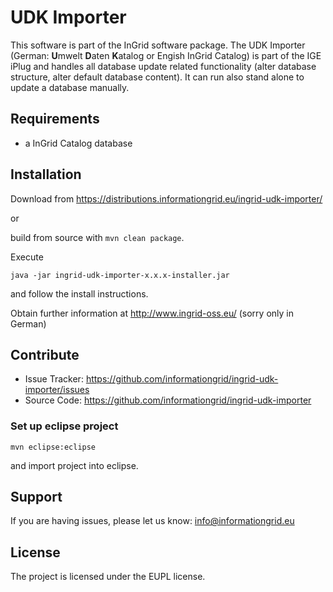 UDK Importer
============

This software is part of the InGrid software package. The UDK Importer (German: **U**mwelt **D**aten **K**atalog or Engish InGrid Catalog) is part of the IGE iPlug and handles all database update related functionality (alter database structure, alter default database content). It can run also stand alone to update a database manually.


Requirements
-------------

- a InGrid Catalog database

Installation
------------

Download from https://distributions.informationgrid.eu/ingrid-udk-importer/
 
or

build from source with `mvn clean package`.

Execute

```
java -jar ingrid-udk-importer-x.x.x-installer.jar
```

and follow the install instructions.

Obtain further information at http://www.ingrid-oss.eu/ (sorry only in German)


Contribute
----------

- Issue Tracker: https://github.com/informationgrid/ingrid-udk-importer/issues
- Source Code: https://github.com/informationgrid/ingrid-udk-importer
 
### Set up eclipse project

```
mvn eclipse:eclipse
```

and import project into eclipse.

Support
-------

If you are having issues, please let us know: info@informationgrid.eu

License
-------

The project is licensed under the EUPL license.
